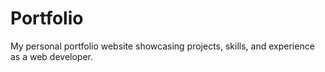 # Portfolio
My personal portfolio website showcasing projects, skills, and experience as a web developer.
